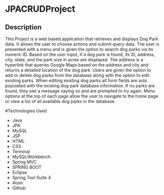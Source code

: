 # JPACRUDProject
## Description
This Project is a web based application that retrieves and displays Dog Park data. It allows the user to choose actions and submit query data. The user is presented with a menu and is given the option to search dog parks via its numeric ID. Based on the user input, if a dog park is found, its ID, address, city, state, and the park size in acres are displayed. The address is a hyperlink that queries Google Maps based on the address and city and returns a detailed location of the dog park. Users are given the option to add or delete dog parks from the database along with the option to edit existing parks. When editing existing dog parks all form fields are auto populated with the existing dog park database information. If no parks are found, they see a message saying so and are prompted to try again. Menu options at the top of each page allow the user to navigate to the home page or view a list of all available dog parks in the database. 

#Technologies Used
* Java 
* JPA 
* MySQL 
* JSP 
* HTML 
* CSS
* Terminal 
* MySQLWorkbench 
* Spring MVC 
* SPRING BOOT 
* Eclipse 
* Spring Tool Suite 4
* Atom 
* Github
